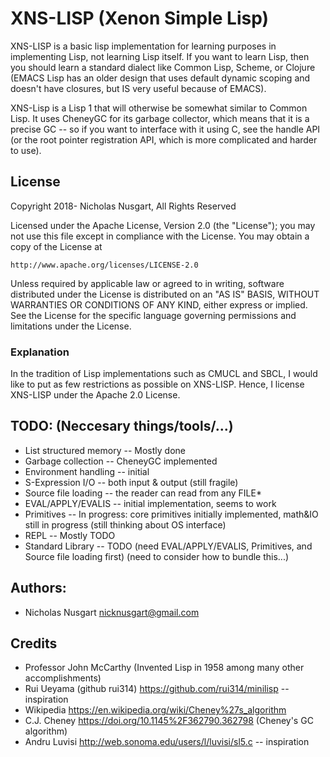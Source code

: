 # XNS-LISP (Xenon Simple Lisp)
XNS-LISP is a basic lisp implementation for learning purposes in implementing
Lisp, not learning Lisp itself.  If you want to learn Lisp, then you should
learn a standard dialect like Common Lisp, Scheme, or Clojure (EMACS Lisp has
an older design that uses default dynamic scoping and doesn't have closures,
but IS very useful because of EMACS). 

XNS-Lisp is a Lisp 1 that will otherwise be somewhat similar to Common Lisp. It
uses CheneyGC for its garbage collector, which means that it is a precise GC --
so if you want to interface with it using C, see the handle API (or the root
pointer registration API, which is more complicated and harder to use).
## License
Copyright 2018- Nicholas Nusgart, All Rights Reserved

Licensed under the Apache License, Version 2.0 (the "License");
you may not use this file except in compliance with the License.
You may obtain a copy of the License at

    http://www.apache.org/licenses/LICENSE-2.0

Unless required by applicable law or agreed to in writing, software
distributed under the License is distributed on an "AS IS" BASIS,
WITHOUT WARRANTIES OR CONDITIONS OF ANY KIND, either express or implied.
See the License for the specific language governing permissions and
limitations under the License.

### Explanation
  In the tradition of Lisp implementations such as CMUCL and SBCL, I would like
  to put as few restrictions as possible on XNS-LISP.  Hence, I license XNS-LISP
  under the Apache 2.0 License.  
## TODO: (Neccesary things/tools/...)
* List structured memory -- Mostly done 
* Garbage collection  -- CheneyGC implemented
* Environment handling -- initial 
* S-Expression I/O -- both input & output (still fragile)
* Source file loading -- the reader can read from any FILE*
* EVAL/APPLY/EVALIS -- initial implementation, seems to work
* Primitives -- In progress: core primitives initially implemented, math&IO still in progress (still thinking about OS interface)
* REPL -- Mostly TODO
* Standard Library -- TODO (need EVAL/APPLY/EVALIS, Primitives, and Source file loading first) (need to consider how to bundle this...)
## Authors:
* Nicholas Nusgart <nicknusgart@gmail.com>

## Credits
* Professor John McCarthy (Invented Lisp in 1958 among many other accomplishments)
* Rui Ueyama (github rui314) https://github.com/rui314/minilisp -- inspiration
* Wikipedia https://en.wikipedia.org/wiki/Cheney%27s_algorithm
* C.J. Cheney https://doi.org/10.1145%2F362790.362798 (Cheney's GC algorithm)
* Andru Luvisi http://web.sonoma.edu/users/l/luvisi/sl5.c -- inspiration